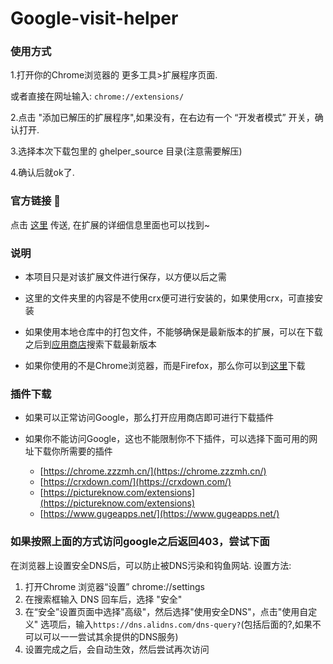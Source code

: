 # Google-visit-helper


### 使用方式
1.打开你的Chrome浏览器的 更多工具>扩展程序页面.

或者直接在网址输入: `chrome://extensions/`

2.点击 "添加已解压的扩展程序",如果没有，在右边有一个 “开发者模式” 开关，确认打开.

3.选择本次下载包里的 ghelper_source 目录(注意需要解压)

4.确认后就ok了.

### 官方链接 :baby_chick:
点击 [这里](http://googlehelper.net/) 传送, 在扩展的详细信息里面也可以找到~


### 说明
- 本项目只是对该扩展文件进行保存，以方便以后之需

- 这里的文件夹里的内容是不使用crx便可进行安装的，如果使用crx，可直接安装

- 如果使用本地仓库中的打包文件，不能够确保是最新版本的扩展，可以在下载之后到[应用商店](https://chrome.google.com/webstore/category/extensions)搜索下载最新版本

- 如果你使用的不是Chrome浏览器，而是Firefox，那么你可以到[这里](https://addons.mozilla.org/en-US/firefox/addon/%E8%B0%B7%E6%AD%8C%E4%B8%8A%E7%BD%91%E5%8A%A9%E6%89%8B-%E5%AE%98%E7%BD%91%E7%89%88/)下载

### 插件下载
- 如果可以正常访问Google，那么打开应用商店即可进行下载插件

- 如果你不能访问Google，这也不能限制你不下插件，可以选择下面可用的网址下载你所需要的插件
  - [https://chrome.zzzmh.cn/](https://chrome.zzzmh.cn/)
  - [https://crxdown.com/](https://crxdown.com/)
  - [https://pictureknow.com/extensions](https://pictureknow.com/extensions)
  - [https://www.gugeapps.net/](https://www.gugeapps.net/)


### 如果按照上面的方式访问google之后返回403，尝试下面
在浏览器上设置安全DNS后，可以防止被DNS污染和钩鱼网站.
设置方法:
1. 打开Chrome 浏览器“设置” chrome://settings
2. 在搜索框输入 DNS 回车后，选择 "安全"
3. 在“安全”设置页面中选择"高级"，然后选择"使用安全DNS"，点击"使用自定义" 选项后，输入`https://dns.alidns.com/dns-query?`(包括后面的?,如果不可以可以一一尝试其余提供的DNS服务)
4. 设置完成之后，会自动生效，然后尝试再次访问
